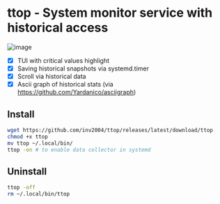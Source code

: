 # ttop - System monitor service with historical access

![image](https://user-images.githubusercontent.com/4949069/208906443-0c92eed7-a56c-4e1e-bc01-ec5be911eae9.png)

- [x] TUI with critical values highlight
- [x] Saving historical snapshots via systemd.timer
- [x] Scroll via historical data
- [x] Ascii graph of historical stats (via https://github.com/Yardanico/asciigraph)

## Install
```bash
wget https://github.com/inv2004/ttop/releases/latest/download/ttop
chmod +x ttop
mv ttop ~/.local/bin/
ttop -on # to enable data collector in systemd
```

## Uninstall
```bash
ttop -off
rm ~/.local/bin/ttop
```
